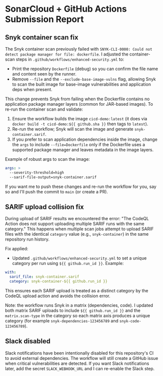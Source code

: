 # SonarCloud + GitHub Actions Submission Report


## Snyk container scan fix

The Snyk container scan previously failed with `SNYK-CLI-0000: Could not detect package manager for file: dockerfile`. I adjusted the container-scan steps in `.github/workflows/enhanced-security.yml` to:

- Print the repository `Dockerfile` (debug) so you can confirm the file name and content seen by the runner.
- Remove `--file` and the `--exclude-base-image-vulns` flag, allowing Snyk to scan the built image for base-image vulnerabilities and application deps when present.

This change prevents Snyk from failing when the Dockerfile contains no application package manager layers (common for JAR-based images). To re-run the container scan and validate:

1. Ensure the workflow builds the image `cicd-demo:latest` (it does via `docker build -t cicd-demo:${{ github.sha }}` then tags to `latest`).
2. Re-run the workflow; Snyk will scan the image and generate `snyk-container.sarif`.
3. If you prefer to scan application dependencies inside the image, change the `args` to include `--file=Dockerfile` only if the Dockerfile uses a supported package manager and leaves metadata in the image layers.

Example of robust args to scan the image:

```yaml
args: >
  --severity-threshold=high
  --sarif-file-output=snyk-container.sarif
```

If you want me to push these changes and re-run the workflow for you, say so and I'll push the commit to `main` (or create a PR).

## SARIF upload collision fix

During upload of SARIF results we encountered the error: "The CodeQL Action does not support uploading multiple SARIF runs with the same category." This happens when multiple scan jobs attempt to upload SARIF files with the identical `category` value (e.g., `snyk-container`) in the same repository run history.

Fix applied:

- Updated `.github/workflows/enhanced-security.yml` to set a unique category per run using `${{ github.run_id }}`. Example:

```yaml
with:
  sarif_file: snyk-container.sarif
  category: snyk-container-${{ github.run_id }}
```

This ensures each SARIF upload is treated as a distinct category by the CodeQL upload action and avoids the collision error.

Note: the workflow runs Snyk in a matrix (dependencies, code). I updated both matrix SARIF uploads to include `${{ github.run_id }}` and the `matrix.scan-type` in the category so each matrix axis produces a unique category (for example `snyk-dependencies-123456789` and `snyk-code-123456789`).

## Slack disabled

Slack notifications have been intentionally disabled for this repository's CI to avoid external dependencies. The workflow will still create a GitHub issue when critical vulnerabilities are detected. If you want Slack notifications later, add the secret `SLACK_WEBHOOK_URL` and I can re-enable the Slack step.
